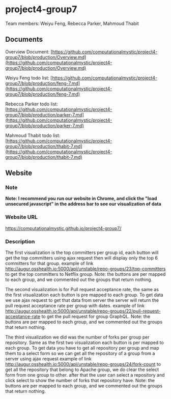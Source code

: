 # project4-group7
Team members: Weiyu Feng, Rebecca Parker, Mahmoud Thabit

## Documents
Overview Document:
[https://github.com/computationalmystic/project4-group7/blob/production/Overview.md](https://github.com/computationalmystic/project4-group7/blob/production/Overview.md)

Weiyu Feng todo list:
[https://github.com/computationalmystic/project4-group7/blob/production/feng-7.md](https://github.com/computationalmystic/project4-group7/blob/production/feng-7.md)

Rebecca Parker todo list:
[https://github.com/computationalmystic/project4-group7/blob/production/parker-7.md](https://github.com/computationalmystic/project4-group7/blob/production/parker-7.md)

Mahmoud Thabit todo list:
[https://github.com/computationalmystic/project4-group7/blob/production/thabit-7.md](https://github.com/computationalmystic/project4-group7/blob/production/thabit-7.md)


## Website
### Note
**Note: I recommend you run our website in Chrome, and click the "load unsecured javascript" in the address bar to see our visualization of data**
### Website URL
https://computationalmystic.github.io/project4-group7/
### Description
The first visualization is the top committers per group id, each button will get the top committers using ajax request then will display only the top 6 committers for that group. example of link http://augur.osshealth.io:5000/api/unstable/repo-groups/23/top-committers to get the top committers to Netflix group.
Note: the buttons are per mapped to each group, and we commented out the groups that return nothing.

The second visualization is for Pull request acceptance rate, the same as the first visualization each button is pre mapped to each group. To get data we use ajax request to get that data from server the server will return the pull request acceptance rate per group with dates. example of link http://augur.osshealth.io:5000/api/unstable/repo-groups/22/pull-request-acceptance-rate to get the pull request for group GraphQL.
Note: the buttons are per mapped to each group, and we commented out the groups that return nothing.

The third visualization we did was the number of forks per group per repository. Same as the first two visualization each button is per mapped to each group. To get data you have to get all repository per group and map them to a select form so we can get all the repository of a group from a server using ajax request example of link http://augur.osshealth.io:5000/api/unstable/repo-groups/24/fork-count to get all the repository that belong to Apache group, we do clear the select form from one group to other. after that the user can select a repository and click select to show the number of forks that repository have.
Note: the buttons are per mapped to each group, and we commented out the groups that return nothing.

